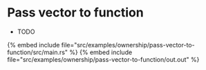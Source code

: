 # Pass vector to function

* TODO

{% embed include file="src/examples/ownership/pass-vector-to-function/src/main.rs" %}
{% embed include file="src/examples/ownership/pass-vector-to-function/out.out" %}


